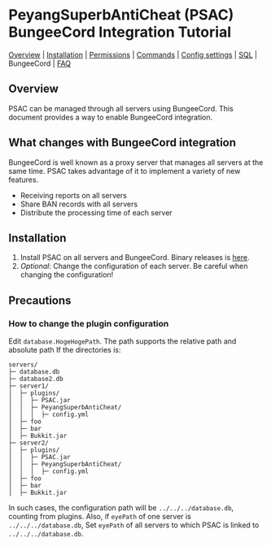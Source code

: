 # PeyangSuperbAntiCheat (PSAC) BungeeCord Integration Tutorial

[Overview](README-en.md#overview) | [Installation](README-en.md#installation) | [Permissions](README-en.md#permissions) | [Commands](README-en.md#commands) | [Config settings](README-en.md#config-settings) | [SQL](SQL-en.md) | BungeeCord | [FAQ](README-en.md#what-is-this-npcwatchdog)

## Overview

PSAC can be managed through all servers using BungeeCord.
This document provides a way to enable BungeeCord integration.

## What changes with BungeeCord integration

BungeeCord is well known as a proxy server that manages all servers at the same time.
PSAC takes advantage of it to implement a variety of new features.

-   Receiving reports on all servers
-   Share BAN records with all servers
-   Distribute the processing time of each server

## Installation

1. Install PSAC on all servers and BungeeCord.
   Binary releases is [here](https://github.com/P2P-Develop/PeyangSuperbAntiCheat/releases).
2. _Optional_: Change the configuration of each server. Be careful when changing the configuration!

## Precautions

### How to change the plugin configuration

Edit `database.HogeHogePath`.
The path supports the relative path and absolute path
If the directories is:

```tst
servers/
├─ database.db
├─ database2.db
├─ server1/
│  ├─ plugins/
│  │  ├─ PSAC.jar
│  │  ├─ PeyangSuperbAntiCheat/
│  │  │  ├─ config.yml
│  ├─ foo
│  ├─ bar
│  ├─ Bukkit.jar
├─ server2/
│  ├─ plugins/
│  │  ├─ PSAC.jar
│  │  ├─ PeyangSuperbAntiCheat/
│  │  │  ├─ config.yml
│  ├─ foo
│  ├─ bar
│  ├─ Bukkit.jar
```

In such cases, the configuration path will be `../../../database.db`, counting from plugins.
Also, if `eyePath` of one server is` ../../../database.db`,
Set `eyePath` of all servers to which PSAC is linked to `../../../database.db`.
